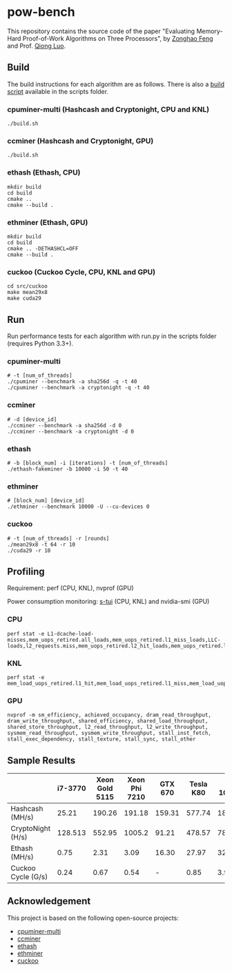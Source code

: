 # pow-bench

This repository contains the source code of the paper "Evaluating Memory-Hard Proof-of-Work Algorithms on Three Processors", by [Zonghao Feng](http://www.cse.ust.hk/~zfengah/) and Prof. [Qiong Luo](http://www.cse.ust.hk/~luo/).

## Build

The build instructions for each algorithm are as follows. There is also a [build script](scripts/build.sh) available in the scripts folder.

### cpuminer-multi (Hashcash and Cryptonight, CPU and KNL)
```
./build.sh
```

### ccminer  (Hashcash and Cryptonight, GPU)
```
./build.sh
```

### ethash (Ethash, CPU)
```
mkdir build
cd build
cmake ..
cmake --build .
```

### ethminer (Ethash, GPU)
```
mkdir build
cd build
cmake .. -DETHASHCL=OFF
cmake --build .
```

### cuckoo (Cuckoo Cycle, CPU, KNL and GPU)
```
cd src/cuckoo
make mean29x8
make cuda29
```

## Run

Run performance tests for each algorithm with run.py in the scripts folder (requires Python 3.3+).

### cpuminer-multi
```
# -t [num_of_threads]
./cpuminer --benchmark -a sha256d -q -t 40
./cpuminer --benchmark -a cryptonight -q -t 40
```

### ccminer
```
# -d [device_id]
./ccminer --benchmark -a sha256d -d 0
./ccminer --benchmark -a cryptonight -d 0
```

### ethash
```
# -b [block_num] -i [iterations] -t [num_of_threads]
./ethash-fakeminer -b 10000 -i 50 -t 40
```

### ethminer
```
# [block_num] [device_id]
./ethminer --benchmark 10000 -U --cu-devices 0
```

### cuckoo
```
# -t [num_of_threads] -r [rounds]
./mean29x8 -t 64 -r 10 
./cuda29 -r 10
```

## Profiling

Requirement: perf (CPU, KNL), nvprof (GPU)

Power consumption monitoring: [s-tui](https://github.com/amanusk/s-tui) (CPU, KNL) and nvidia-smi (GPU)

### CPU

```
perf stat -e L1-dcache-load-misses,mem_uops_retired.all_loads,mem_uops_retired.l1_miss_loads,LLC-loads,l2_requests.miss,mem_uops_retired.l2_hit_loads,mem_uops_retired.l2_miss_loads,unc_e_rpq_inserts,unc_e_wpq_inserts,unc_m_cas_count.rd,unc_m_cas_count.wr
```

### KNL

```
perf stat -e mem_load_uops_retired.l1_hit,mem_load_uops_retired.l1_miss,mem_load_uops_retired.l2_hit,mem_load_uops_retired.l2_miss,mem_load_uops_retired.llc_hit,mem_load_uops_retired.llc_miss,uncore_imc/data_reads/,uncore_imc/data_writes/
```

### GPU

```
nvprof -m sm_efficiency, achieved_occupancy, dram_read_throughput, dram_write_throughput, shared_efficiency, shared_load_throughput, shared_store_throughput, l2_read_throughput, l2_write_throughput, sysmem_read_throughput, sysmem_write_throughput, stall_inst_fetch, stall_exec_dependency, stall_texture, stall_sync, stall_other
```

## Sample Results

|                      | i7-3770  | Xeon Gold 5115  | Xeon Phi 7210 | GTX 670 | Tesla K80 | GTX 1080 Ti | Tesla V100 |
|----------------------|----------|-----------------|---------------|---------|-----------|-------------|------------|
| Hashcash \(MH/s\)    | 25\.21   | 190\.26         | 191\.18       | 159\.31 | 577\.74   | 1832\.95    | 2724\.92   |
| CryptoNight \(H/s\)  | 128\.513 | 552\.95         | 1005\.2       | 91\.21  | 478\.57   | 780\.14     | 1541\.10   |
| Ethash \(MH/s\)      | 0\.75    | 2\.31           | 3\.09         | 16\.30  | 27\.97    | 32\.63      | 94\.21     |
| Cuckoo Cycle \(G/s\) | 0\.24    | 0\.67           | 0\.54         | \-      | 0\.85     | 3\.92       | 5\.39      |


## Acknowledgement

This project is based on the following open-source projects:

* [cpuminer-multi](https://github.com/tpruvot/cpuminer-multi)
* [ccminer](https://github.com/tpruvot/ccminer)
* [ethash](https://github.com/chfast/ethash)
* [ethminer](https://github.com/ethereum-mining/ethminer)
* [cuckoo](https://github.com/tromp/cuckoo)
